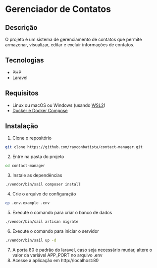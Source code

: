 # Gerenciador de Contatos

## Descrição
O projeto é um sistema de gerenciamento de contatos que permite armazenar, visualizar, editar e excluir informações de contatos.

## Tecnologias
- PHP
- Laravel

## Requisitos
- Linux ou macOS ou Windows (usando [WSL2](https://www-digitalocean-com.translate.goog/community/tutorials/how-to-install-the-windows-subsystem-for-linux-2-on-microsoft-windows-10?_x_tr_sl=en&_x_tr_tl=pt&_x_tr_hl=pt&_x_tr_pto=tc&_x_tr_hist=true))
- [Docker e Docker Compose](https://www.digitalocean.com/community/tutorials/how-to-install-and-use-docker-compose-on-ubuntu-20-04-pt) 

## Instalação
1. Clone o repositório
```bash
git clone https://github.com/rayconbatista/contact-manager.git
```
2. Entre na pasta do projeto
```bash
cd contact-manager
```
3. Instale as dependências
```bash
./vendor/bin/sail composer install
```
4.  Crie o arquivo de configuração
```bash
cp .env.example .env
```
5. Execute o comando para criar o banco de dados
```bash
./vendor/bin/sail artisan migrate
```
6. Execute o comando para iniciar o servidor
```bash
./vendor/bin/sail up -d
```
7. A porta 80 é padrão do laravel, caso seja necessário mudar, altere o valor da variável APP_PORT no arquivo .env
8. Acesse a aplicação em http://localhost:80